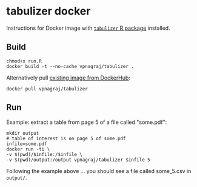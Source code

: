 # tabulizer docker

Instructions for Docker image with [`tabulizer` R package](https://github.com/ropensci/tabulizer) installed.

## Build

```
chmod+x run.R
docker build -t --no-cache vpnagraj/tabulizer .
```

Alternatively pull [existing image from DockerHub](https://cloud.docker.com/u/vpnagraj/repository/docker/vpnagraj/tabulizer):

```
docker pull vpnagraj/tabulizer
```

## Run

Example: extract a table from page 5 of a file called "some.pdf":

```
mkdir output
# table of interest is on page 5 of some.pdf
infile=some.pdf
docker run -ti \
-v $(pwd)/$infile:/$infile \
-v $(pwd)/output:/output vpnagraj/tabulizer $infile 5
```

Following the example above ... you should see a file called some_5.csv in `output/`.


